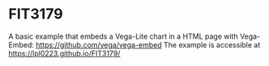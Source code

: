 # FIT3179
A basic example that embeds a Vega-Lite chart in a HTML page with Vega-Embed: https://github.com/vega/vega-embed The example is accessible at https://lpl0223.github.io/FIT3179/
